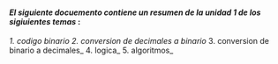 #### _El siguiente docuemento contiene un resumen de la unidad 1 de los sigiuientes temas_ :

_1._ _codigo binario_
_2._ _conversion de decimales a binario_
3. conversion de binario a decimales_ 
4. logica_
5. algoritmos_
